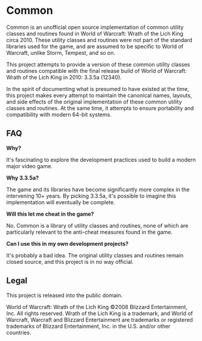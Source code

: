 # Common

Common is an unofficial open source implementation of common utility classes
and routines found in World of Warcraft: Wrath of the Lich King circa 2010.
These utility classes and routines were not part of the standard libraries
used for the game, and are assumed to be specific to World of Warcraft, unlike
Storm, Tempest, and so on.

This project attempts to provide a version of these common utility classes and
routines compatible with the final release build of World of Warcraft: Wrath
of the Lich King in 2010: 3.3.5a (12340).

In the spirit of documenting what is presumed to have existed at the time,
this project makes every attempt to maintain the canonical names, layouts, and
side effects of the original implementation of these common utility classes
and routines. At the same time, it attempts to ensure portability and
compatibility with modern 64-bit systems.

## FAQ

**Why?**

It's fascinating to explore the development practices used to build a modern
major video game.

**Why 3.3.5a?**

The game and its libraries have become significantly more complex in the
intervening 10+ years. By picking 3.3.5a, it's possible to imagine this
implementation will eventually be complete.

**Will this let me cheat in the game?**

No. Common is a library of utility classes and routines, none of which are
particularly relevant to the anti-cheat measures found in the game.

**Can I use this in my own development projects?**

It's probably a bad idea. The original utility classes and routines remain
closed source, and this  project is in no way official.

## Legal

This project is released into the public domain.

World of Warcraft: Wrath of the Lich King ©2008 Blizzard Entertainment, Inc.
All rights reserved. Wrath of the Lich King is a trademark, and World of
Warcraft, Warcraft and Blizzard Entertainment are trademarks or registered
trademarks of Blizzard Entertainment, Inc. in the U.S. and/or other countries.
